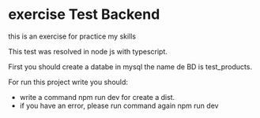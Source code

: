# exercise Test Backend
this is an exercise for practice my skills

This test was resolved in node js with typescript.

First you should create a databe in mysql 
the name de BD is test_products.

For run this project write you should:
- write a command npm run dev for create a dist.
- if you have an error, please run command again npm run dev
